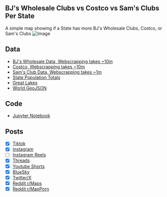 ## BJ's Wholesale Clubs vs Costco vs Sam's Clubs Per State
A simple map showing if a State has more BJ's Wholesale Clubs, Costco, or Sam's Clubs
![Image](https://drive.google.com/uc?export=view&id=19otKG8dqQYrV9kYiAqGGtQk_aJCM3zmF)

## Data
* [BJ's Wholesale Data, Webscrapping takes ~10m](../../stores/BJs_Per_State/)
* [Costco, Webscrapping takes ~10m](../../stores/Costcos_Per_State/)
* [Sam's Club Data, Webscrapping takes ~1m](../../stores/Sams_Club_Per_State/)
* [State Population Totals](https://www.census.gov/data/tables/time-series/demo/popest/2020s-state-total.html)
* [Great Lakes](https://usicecenter.gov/Products/GreatLakesData)
* [World GeoJSON](https://public.opendatasoft.com/explore/dataset/world-administrative-boundaries/export/?flg=en-us)

## Code
* [Jupyter Notebook](FormatData.ipynb)

## Posts
- [x] [Tiktok](https://www.tiktok.com/@vinemapper/video/7482097765741251882)
- [x] [Instagram](https://www.instagram.com/p/DHOqof8vFAD/)
- [ ] [Instagram Reels]()
- [x] [Threads](https://www.threads.net/@vinemapper/post/DHOqo45vnji)
- [x] [Youtube Shorts](https://youtube.com/shorts/1TrEK6JQrWY)
- [x] [BlueSky](https://bsky.app/profile/vinemapper.bsky.social/post/3lkgp552eu225)
- [x] [Twitter/X](https://x.com/VineMapper/status/1900969385357152478)
- [x] [Reddit r/Maps](https://www.reddit.com/r/Maps/comments/1jc0x3p/bjs_wholesale_vs_costco_vs_sams_club/)
- [x] [Reddit r/MapPorn](https://www.reddit.com/r/MapPorn/comments/1jc0ww6/bjs_wholesale_vs_costco_vs_sams_club/)
